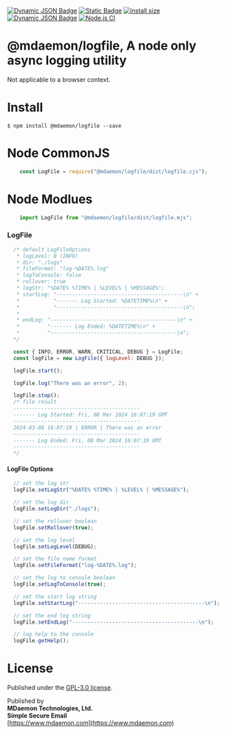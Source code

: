 [![Dynamic JSON Badge](https://img.shields.io/badge/dynamic/json?url=https%3A%2F%2Fraw.githubusercontent.com%2Fmdaemon-technologies%2Flogfile%2Fmain%2Fpackage.json&query=%24.version&prefix=v&label=npm&color=blue)](https://www.npmjs.com/package/@mdaemon/logfile) [![Static Badge](https://img.shields.io/badge/node-v16%2B-blue?style=flat&label=node&color=blue)](https://nodejs.org) [![install size](https://packagephobia.com/badge?p=@mdaemon/logfile)](https://packagephobia.com/result?p=@mdaemon/logfile) [![Dynamic JSON Badge](https://img.shields.io/badge/dynamic/json?url=https%3A%2F%2Fraw.githubusercontent.com%2Fmdaemon-technologies%2Flogfile%2Fmain%2Fpackage.json&query=%24.license&prefix=v&label=license&color=green)](https://github.com/mdaemon-technologies/logfile/blob/main/LICENSE) [![Node.js CI](https://github.com/mdaemon-technologies/logfile/actions/workflows/node.js.yml/badge.svg)](https://github.com/mdaemon-technologies/logfile/actions/workflows/node.js.yml)

# @mdaemon/logfile, A node only async logging utility
 
 Not applicable to a browser context.

# Install #

    $ npm install @mdaemon/logfile --save

# Node CommonJS #
```javascript
    const LogFile = require("@mdaemon/logfile/dist/logfile.cjs");
```

# Node Modlues #
```javascript
    import LogFile from "@mdaemon/logfile/dist/logfile.mjs";
```

### LogFile ###

```javascript
  /* default LogFileOptions 
   * logLevel: 0 (INFO)
   * dir: "./logs"
   * fileFormat: "log-%DATE%.log"
   * logToConsole: false
   * rollover: true
   * logStr: "%DATE% %TIME% | %LEVEL% | %MESSAGE%";
   * startLog: "-----------------------------------------\n" +
   *           "------- Log Started: %DATETIME%\n" +
   *           "-----------------------------------------\n";
   *    
   * endLog: "-----------------------------------------\n" +
   *         "------- Log Ended: %DATETIME%\n" +
   *         "-----------------------------------------\n";
  */

  const { INFO, ERROR, WARN, CRITICAL, DEBUG } = LogFile;
  const logFile = new LogFile({ logLevel: DEBUG });

  logFile.start();

  logFile.log("There was an error", 2);

  logFile.stop();
  /* file result 
  -----------------------------------------
  ------- Log Started: Fri, 08 Mar 2024 16:07:19 GMT
  -----------------------------------------
  2024-03-08 16:07:19 | ERROR | There was an error
  -----------------------------------------
  ------- Log Ended: Fri, 08 Mar 2024 16:07:19 GMT
  -----------------------------------------
  */
```

#### LogFile Options ####
```javascript
  // set the log str
  logFile.setLogStr("%DATE% %TIME% | %LEVEL% | %MESSAGE%");

  // set the log dir
  logFile.setLogDir("./logs");

  // set the rollover boolean
  logFile.setRollover(true);

  // set the log level
  logFile.setLogLevel(DEBUG);

  // set the file name format
  logFile.setFileFormat("log-%DATE%.log");

  // set the log to console boolean
  logFile.setLogToConsole(true);

  // set the start log string
  logFile.setStartLog("-----------------------------------------\n");

  // set the end log string
  logFile.setEndLog("-----------------------------------------\n");

  // log help to the console
  logFile.getHelp();

```
# License #

Published under the [GPL-3.0 license](https://github.com/mdaemon-technologies/logfile/blob/main/LICENSE "GPL-3.0 License").

Published by<br/> 
<b>MDaemon Technologies, Ltd.<br/>
Simple Secure Email</b><br/>
[https://www.mdaemon.com](https://www.mdaemon.com)